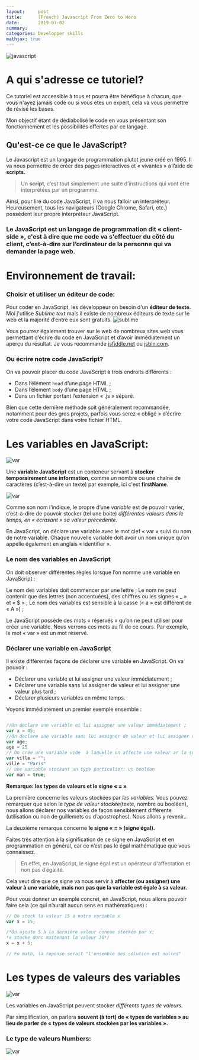 ```yaml
---
layout:     post
title:      (French) Javascript From Zero to Hero
date:       2019-07-02
summary:
categories: Developper skills
mathjax: true
---
```

![javascript](/images/javascript.jpg)

# A qui s'adresse ce tutoriel?

Ce tutoriel est accessible à tous et pourra être bénéfique à chacun, que vous n'ayez jamais codé ou si vous ètes un expert, cela va vous permettre de révisé les bases.

Mon objectif  étant de dédiabolisé le code en vous présentant son  fonctionnement et les possibilités offertes par ce langage.

## Qu'est-ce ce que le JavaScript?

Le Javascript est un langage de programmation plutot jeune créé en 1995. Il va nous permettre de créer des pages interactives et « vivantes » à l’aide de **scripts.**

>Un **script**, c’est tout simplement une suite d’instructions qui vont être interprétées par un programme.

Ainsi, pour lire du code JavaScript, il va nous falloir un interpréteur. Heureusement, tous les navigateurs (Google Chrome, Safari, etc.) possèdent leur propre interpréteur JavaScript.

### Le JavaScript est un langage de programmation dit « client-side », c'est à dire que me code va s'effectuer du côté du client, c’est-à-dire sur l’ordinateur de la personne qui va demander la page web.


# Environnement de travail:

### Choisir et utiliser un éditeur de code:

Pour coder en JavaScript, les développeur on besoin d'un **éditeur de texte.** Moi j'utilise *Sublime text* mais il existe de nombreux éditeurs de texte sur le web et la majorité d’entre eux sont gratuits.
![sublime](/images/sublime.png)

Vous pourrez également trouver sur le web de nombreux sites web vous permettant d’écrire du code en JavaScript et d’avoir immédiatement un aperçu du résultat. Je vous recommande
[jsfiddle.net](https://jsfiddle.net/) ou [jsbin.com](https://jsbin.com/?html,output).

### Ou écrire notre code JavaScript?

On va pouvoir placer du code JavaScript à trois endroits différents :

* Dans l’élément `head` d’une page HTML ;
* Dans l’élément `body` d’une page HTML ;
* Dans un fichier portant l’extension « .js » séparé.

Bien que cette dernière méthode soit généralement recommandée, notamment pour des gros projets, parfois vous serez « obligé » d’écrire votre code JavaScript dans votre fichier HTML.

# Les variables en JavaScript:
![var](/images/var.png)

Une **variable JavaScript** est un conteneur servant à **stocker temporairement une information**, comme un nombre ou une chaîne de caractères (c’est-à-dire un texte) par exemple, ici c'est
**firstName**.

![var](/images/var2.png)


Comme son nom l’indique, le propre d’une *variable* est de pouvoir varier, c’est-à-dire de pouvoir stocker (tel une boite)
*différentes valeurs dans le temps, en « écrasant » sa valeur précédente.*

En JavaScript, on déclare une variable avec le mot clef « var » suivi du nom de notre variable. Chaque nouvelle variable doit avoir un nom unique qu’on appelle également en anglais « identifier ».

### Le nom des variables en JavaScript

On doit observer différentes règles lorsque l’on nomme une variable en JavaScript :

Le nom des variables doit commencer par une lettre ;
Le nom ne peut contenir que des lettres (non accentuées), des chiffres ou les signes « _ » et « $ » ;
Le nom des variables est sensible à la casse (« a » est différent de « A ») ;

Le JavaScript possède des mots « réservés » qu’on ne peut utiliser pour créer une variable. Nous verrons ces mots au fil de ce cours. Par exemple, le mot « var » est un mot réservé.

### Déclarer une variable en JavaScript

Il existe différentes façons de déclarer une variable en JavaScript. On va pouvoir :

* Déclarer une variable et lui assigner une valeur immédiatement ;
* Déclarer une variable sans lui assigner de valeur et lui assigner une valeur plus tard ;
* Déclarer plusieurs variables en même temps.

Voyons immédiatement un premier exemple ensemble :

```javascript

//On declare une variable et lui assigner une valeur immédiatement ;
var x = 45;
//On declare une variable sans lui assigner de valeur et lui assigner une valeur ensuite(non recommandée) ;
var age;
age = 25
// On crée une variable vide  à laquelle on affecte une valeur ar la suite (meilleur option)
var ville = "";
ville = "Paris"
// une variable stockant un type particulier: un booléan
var man = true;

```
**Remarque: les types de valeurs et le signe « = »**

La première concerne les valeurs stockées par *les variables.* Vous pouvez remarquer que selon le *type de valeur stockée*(texte, nombre ou booléen), nous allons déclarer nos variables de façon sensiblement différente (utilisation ou non de guillemets ou d’apostrophes). Nous allons y revenir..


La deuxième remarque concerne **le signe « = » (signe égal).**

Faites très attention à la signification de ce signe en JavaScript et en programmation en général, car ce n’est pas le égal mathématique que vous connaissez.

>En effet, en JavaScript, le signe égal est un opérateur d'affectation et non pas d’égalité.

Cela veut dire que ce signe va nous servir à
**affecter (ou assigner) une valeur à une variable, mais non pas que la variable est égale à sa valeur.**

Pour vous donner un exemple concret, en JavaScript, nous allons pouvoir faire cela (ce qui n’aurait aucun sens en mathématiques) :

```javascript
// On stock la valeur 15 a notre variable x
var x = 15;

/*On ajoute 5 à la dernière valeur connue stockée par x;
*x stocke donc maitenant la valeur 30*/
x = x + 5;

// En math, la reponse serait "l'ensemble des solution est nulles"
```
# Les types de valeurs des variables
![var](/images/Data.png)

Les variables en JavaScript peuvent stocker
*différents types de valeurs.*

Par simplification, on parlera **souvent (à tort) de « types de variables » au lieu de parler de « types de valeurs stockées par les variables ».**

### Le type de valeurs Numbers:
![var](/images/number.png)


